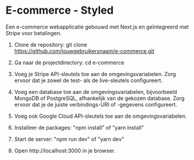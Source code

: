 # E-commerce - Styled

Een e-commerce webapplicatie gebouwd met Next.js en geïntegreerd met Stripe voor betalingen.

1. Clone de repository:
   git clone https://github.com/jouwgebruikersnaam/e-commerce.git

2. Ga naar de projectdirectory:
   cd e-commerce

3. Voeg je Stripe API-sleutels toe aan de omgevingsvariabelen. Zorg ervoor dat je zowel de test- als de live-sleutels configureert.

4. Voeg een database toe aan de omgevingsvariabelen, bijvoorbeeld MongoDB of PostgreSQL, afhankelijk van de gekozen database. Zorg ervoor dat je de juiste verbindings-URI of -gegevens configureert.

5. Voeg ook Google Cloud API-sleutels toe aan de omgevingsvariabelen.

6. Installeer de packages:
   "npm install" of "yarn install"

7. Start de server:
   "npm run dev" of "yarn dev"

8. Open http://localhost:3000 in je browser.
